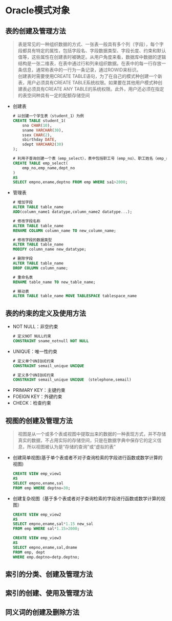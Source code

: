 <!--
 * @Author: Rooter
 * @Date: 2021-12-21 09:48:33
 * @LastEditors: Rooter
 * @LastEditTime: 2021-12-21 13:56:42
-->
# Oracle模式对象

## 表的创建及管理方法
>表是常见的一种组织数据的方式、一张表一般具有多个列（字段），每个字段都具有特定的属性，包括字段名、字段数据类型、字段长度、约束和默认值等，这些属性在创建表时被确定。从用户角度来看，数据库中数据的逻辑结构是一张二维表，在表中通过行和列来组织数据。在表中的每一行存放一条信息，通常称表中的一行为一条记录，通过ROWID来标识。<br>
创建表时需要使用CREATE TABLE语句，为了在自己的模式种创建一个新表，用户必须具有CREATE TABLE系统权限。如果要在其他用户模式种创建表必须具有CREATE ANY TABLE的系统权限。此外，用户还必须在指定的表空间种具有一定的配额存储空间
- 创建表
    ```sql
    # 以创建一个学生表（student_1）为例
    CREATE TABLE student_1(
        sno CHAR(10),
        sname VARCHAR(30),
        ssex CHAR(2),
        sbirthday DATE,
        sdept VARCHAR2(30)
    );

    # 利用子查询创建一个表（emp_select），表中包括职工号（emp_no）、职工姓名（emp_name）和职工所在部门号（dept_no)，该表用于保存工资高于2000的员工的员工号、员工名和部门号
    CREATE TABLE emp_select(
        emp_no,emp_name,dept_no
    )
    AS
    SELECT empno,ename,deptno FROM emp WHERE sa1>2000;
    ```
- 管理表
  ```sql
  # 增加字段
  ALTER TABLE table_name
  ADD(column_name1 datatype,column_name2 datatype...);

  # 修改字段名称
  ALTER TABLE table_name
  RENAME COLUMN column_name TO new_column_name;

  # 修改字段的数据类型
  ALTER TABLE table_name
  MODIFY column_name new_datatype;

  # 删除字段
  ALTER TABLE table_name
  DROP COLUMN column_name;

  # 重命名表
  RENAME table_name TO new_table_name;

  # 移动表
  ALTER TABLE table_name MOVE TABLESPACE tablespace_name
  ```
## 表的约束的定义及使用方法
- NOT NULL：非空约束
  ```sql
  # 定义NOT NULL约束
  CONSTRAINT sname_notnull NOT NULL
  ```
- UNIQUE：唯一性约束
  ```sql
  # 定义单个UNIQUE约束
  CONSTRAINT semail_unique UNIQUE

  # 定义多个UNIQUE约束
  CONSTRAINT semail_unique UNIQUE （stelephone,semail)
  ```
- PRIMARY KEY：主键约束
- FOEIGN KEY：外键约束
- CHECK：检查约束
## 视图的创建及管理方法
>视图是从一个或多个表或视图中提取出来的数据的一种表现方式，并不存储真实的数据，不占用实际的存储空间，只是在数据字典中保存它的定义信息，所以视图被认为是“存储的查询”或“虚拟的表”
- 创建简单视图(基于单个表或者不对子查询检索的字段进行函数或数学计算的视图)
  ```sql
  CREATE VIEW emp_view1
  AS
  SELECT empno,ename,sal
  FROM emp WHERE deptno=30;
- 创建复杂视图（基于多个表或者对子查询检索的字段进行函数或数学计算的视图）
    ```sql
    CREATE VIEW emp_view2
    AS
    SELECT empno,ename,sal*1.15 new_sal
    FROM emp WHERE sal*1.15>2000;

    CREATE VIEW emp_view3
    AS
    SELECT empno,ename,sal,dname
    FROM emp, dept
    WHERE emp.deptno=detp.deptno;
    ```
## 索引的分类、创建及管理方法
## 索引的创建、使用及管理方法
## 同义词的创建及删除方法